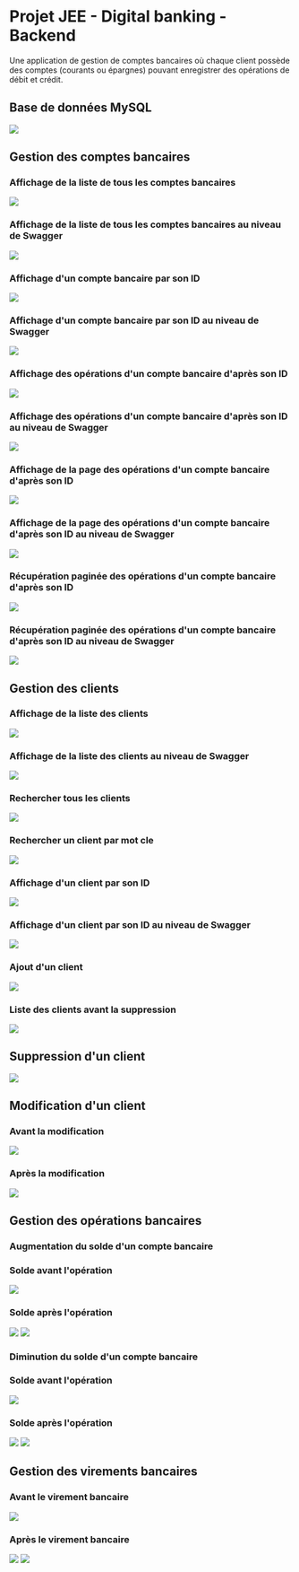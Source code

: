 <h1>Projet JEE - Digital banking - Backend</h1>
<p>Une application de gestion de comptes bancaires où chaque client possède des comptes (courants ou épargnes) pouvant enregistrer des opérations de débit et crédit.</p>

<h2>Base de données MySQL</h2>
<img src="captures/BaseDeDonneesMYSQL.jpg">

<h2>Gestion des comptes bancaires</h2>
<h3>Affichage de la liste de tous les comptes bancaires</h3>
<img src="captures/accounts.jpg">
<h3>Affichage de la liste de tous les comptes bancaires au niveau de Swagger</h3>
<img src="captures/accountsSwagger.jpg">
<h3>Affichage d'un compte bancaire par son ID</h3>
<img src="captures/accountId.jpg">
<h3>Affichage d'un compte bancaire par son ID au niveau de Swagger</h3>
<img src="captures/accountIdSwagger.jpg">
<h3>Affichage des opérations d'un compte bancaire d'après son ID</h3>
<img src="captures/accountIdOperations.jpg">
<h3>Affichage des opérations d'un compte bancaire d'après son ID au niveau de Swagger</h3>
<img src="captures/accountIdOperationsSwagger.jpg">
<h3>Affichage de la page des opérations d'un compte bancaire d'après son ID</h3>
<img src="captures/accountIdOperations.jpg">
<h3>Affichage de la page des opérations d'un compte bancaire d'après son ID au niveau de Swagger</h3>
<img src="captures/accountIdOperationsSwagger.jpg">

<h3>Récupération paginée des opérations d'un compte bancaire d'après son ID</h3>
<img src="captures/accountpageAndsize.jpg">

<h3>Récupération paginée des opérations d'un compte bancaire d'après son ID au niveau de Swagger</h3>
<img src="captures/accountpageAndsizeSwagger.jpg">

<h2>Gestion des clients</h2>
<h3>Affichage de la liste des clients</h3>
<img src="captures/allCustomers.jpg">
<h3>Affichage de la liste des clients au niveau de Swagger</h3>
<img src="captures/allCustomersSwagger.jpg">
<h3>Rechercher tous les clients</h3>
<img src="captures/searchCustomers.jpg">
<h3>Rechercher un client par mot cle</h3>
<img src="captures/searchCustomer.jpg">
<h3>Affichage d'un client par son ID</h3>
<img src="captures/customerId.jpg">
<h3>Affichage d'un client par son ID au niveau de Swagger</h3>
<img src="captures/customerIdSwagger.jpg">
<h3>Ajout d'un client</h3>
<img src="captures/addCustomerPostman.jpg">
<h3>Liste des clients avant la suppression</h3>
<img src="captures/clientsAvantSupp.jpg">

<h2>Suppression d'un client</h2>
<img src="captures/suppressionClient.jpg">

<h2>Modification d'un client</h2>
<h3>Avant la modification</h3>
<img src="captures/clientAvantModif.jpg">
<h3>Après la modification</h3>
<img src="captures/clientApresModif.jpg">

<h2>Gestion des opérations bancaires</h2>
<h3>Augmentation du solde d'un compte bancaire</h3>
<h3>Solde avant l'opération</h3>
<img src="captures/soldeAvantOp.jpg">
<h3>Solde après l'opération</h3>
<img src="captures/soldeApresOpSwagger.jpg">
<img src="captures/soldeApresOp.jpg">
<h3>Diminution du solde d'un compte bancaire</h3>
<h3>Solde avant l'opération</h3>
<img src="captures/debitAvant.jpg">
<h3>Solde après l'opération</h3>
<img src="captures/debitApresSwagger.jpg">
<img src="captures/debitApres.jpg">

<h2>Gestion des virements bancaires</h2>
<h3>Avant le virement bancaire</h3>
<img src="captures/virementAv.jpg"> 
<h3>Après le virement bancaire</h3>
<img src="captures/virementApresSwagger.jpg">
<img src="captures/virementApres.jpg">
